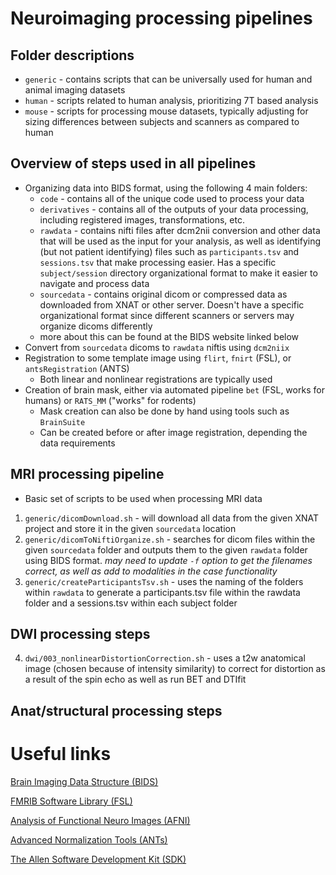 # Neuroimaging processing pipelines
## Folder descriptions
- `generic` - contains scripts that can be universally used for human and animal imaging datasets
- `human` - scripts related to human analysis, prioritizing 7T based analysis
- `mouse` - scripts for processing mouse datasets, typically adjusting for sizing differences between subjects and scanners as compared to human

## Overview of steps used in all pipelines
- Organizing data into BIDS format, using the following 4 main folders:
    - `code` - contains all of the unique code used to process your data
    - `derivatives` - contains all of the outputs of your data processing, including registered images, transformations, etc.
    - `rawdata` - contains nifti files after dcm2nii conversion and other data that will be used as the input for your analysis, as well as identifying (but not patient identifying) files such as `participants.tsv` and `sessions.tsv` that make processing easier. Has a specific `subject/session` directory organizational format to make it easier to navigate and process data
    - `sourcedata` - contains original dicom or compressed data as downloaded from XNAT or other server. Doesn't have a specific organizational format since different scanners or servers may organize dicoms differently 
    - more about this can be found at the BIDS website linked below
- Convert from `sourcedata` dicoms to `rawdata` niftis using `dcm2niix`
- Registration to some template image using `flirt`, `fnirt` (FSL), or `antsRegistration` (ANTS)
    - Both linear and nonlinear registrations are typically used
- Creation of brain mask, either via automated pipeline `bet` (FSL, works for humans) or `RATS_MM` ("works" for rodents)
    - Mask creation can also be done by hand using tools such as `BrainSuite`
    - Can be created before or after image registration, depending the data requirements
## MRI processing pipeline
- Basic set of scripts to be used when processing MRI data
1. `generic/dicomDownload.sh` - will download all data from the given XNAT project and store it in the given `sourcedata` location
2. `generic/dicomToNiftiOrganize.sh` - searches for dicom files within the given `sourcedata` folder and outputs them to the given `rawdata` folder using BIDS format. *may need to update `-f` option to get the filenames correct, as well as add to modalities in the case functionality*
3. `generic/createParticipantsTsv.sh` - uses the naming of the folders within `rawdata` to generate a participants.tsv file within the rawdata folder and a sessions.tsv within each subject folder
## DWI processing steps
4. `dwi/003_nonlinearDistortionCorrection.sh` - uses a t2w anatomical image (chosen because of intensity similarity) to correct for distortion as a result of the spin echo as well as run BET and DTIfit

## Anat/structural processing steps

# Useful links
[Brain Imaging Data Structure (BIDS)](https://bids.neuroimaging.io/)

[FMRIB Software Library (FSL)](https://fsl.fmrib.ox.ac.uk/fsl/fslwiki/)

[Analysis of Functional Neuro Images (AFNI)](https://afni.nimh.nih.gov/)

[Advanced Normalization Tools (ANTs)](http://stnava.github.io/ANTs/)

[The Allen Software Development Kit (SDK)](https://allensdk.readthedocs.io/en/latest/)